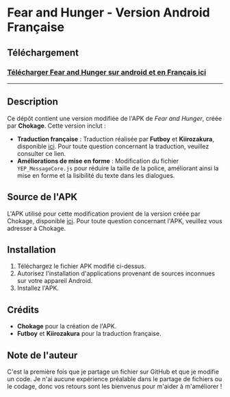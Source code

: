 # Fear and Hunger - Version Android Française

## Téléchargement

### [Télécharger Fear and Hunger sur android et en Français ici](https://github.com/ChikenRemake/Fear-and-Hunger-apk-version-FR/releases/download/untagged-31c980fc8fee3275bbae/FR.Fear.and.Hunger.apk)

---

## Description

Ce dépôt contient une version modifiée de l'APK de *Fear and Hunger*, créée par **Chokage**. Cette version inclut :

- **Traduction française** : Traduction réalisée par **Futboy** et **Kiirozakura**, disponible [ici](https://www.nexusmods.com/fearandhunger/mods/32?tab=description). Pour toute question concernant la traduction, veuillez consulter ce lien.
- **Améliorations de mise en forme** : Modification du fichier `YEP_MessageCore.js` pour réduire la taille de la police, améliorant ainsi la mise en forme et la lisibilité du texte dans les dialogues.

## Source de l'APK

L'APK utilisé pour cette modification provient de la version créée par Chokage, disponible [ici](https://github.com/Chokage/Fear-And-Hunger-Android-Application). Pour toute question concernant l'APK, veuillez vous adresser à Chokage.

## Installation

1. Téléchargez le fichier APK modifié ci-dessus.
2. Autorisez l'installation d'applications provenant de sources inconnues sur votre appareil Android.
3. Installez l'APK.

## Crédits

- **Chokage** pour la création de l'APK.
- **Futboy** et **Kiirozakura** pour la traduction française.

## Note de l'auteur

C'est la première fois que je partage un fichier sur GitHub et que je modifie un code. Je n'ai aucune expérience préalable dans le partage de fichiers ou le codage, donc vos retours sont les bienvenus pour m'aider à m'améliorer !

